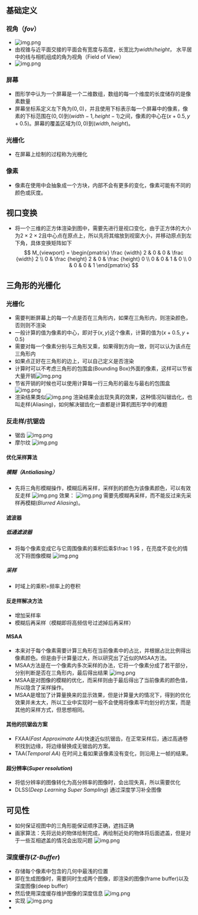 ## 基础定义
### 视角（*fov*）
- ![img.png](/Pasted_image_20230325223240.png)
- 由视锥与近平面交接的平面会有宽度与高度，长宽比为$width / height$， 水平居中的线与相机组成的角为视角（Field of View）
- ![img.png](/Pasted_image_20230325223423.png)
### 屏幕
- 图形学中认为一个屏幕是一个二维数组，数组的每一个维度的长度储存的是像素数量
- 屏幕坐标系定义左下角为$(0, 0)$，并且使用下标表示每一个屏幕中的像素，像素的下标范围在$(0, 0)$到$(width - 1, height - 1)$之间，像素的中心在$(x + 0.5, y + 0.5)$。屏幕的覆盖区域为$(0, 0)$到$(width, height)$。
### 光栅化
- 在屏幕上绘制的过程称为光栅化
### 像素
- 像素在使用中会抽象成一个方块，内部不会有更多的变化，像素可能有不同的颜色或灰度。
## 视口变换
- 将一个三维的正方体渲染到图中，需要先进行是视口变化，由于正方体的大小为$2\times 2\times 2$且中心点在原点上，所以先将其缩放到视窗大小，并移动原点到左下角，具体变换矩阵如下
$$
M_{viewport} = 
\begin{pmatrix}
\frac {width} 2 & 0 & 0 & \frac {width} 2 \\ 
0 & \frac {height} 2 & 0 & \frac {height} 0 \\ 
0 & 0 & 1 & 0 \\ 
0 & 0 & 0 & 1 
\end{pmatrix}
$$
## 三角形的光栅化
### 光栅化
- 需要判断屏幕上的每一个点是否在三角形内，如果在三角形内，则渲染颜色，否则则不渲染
- 一般计算的值为像素的中心，即对于$(x, y)$这个像素，计算的值为$(x + 0.5, y + 0.5)$
- 需要对每一个像素分别与三角形叉乘，如果得到方向一致，则可以认为该点在三角形内
- 如果点正好在三角形的边上，可以自己定义是否渲染
- 计算时可以不考虑三角形的包围盒(Bounding Box)外面的像素，这样可以节省大量开销![img.png](/Pasted_image_20230330190936.png)
- 节省开销的时候也可以使用计算每一行三角形的最左与最右的包围盒![img.png](/Pasted_image_20230330191316.png)
- 渲染结果类似![img.png](/Pasted_image_20230330191731.png) 渲染结果会出现失真的效果，这种情况叫锯齿化，也叫走样(Aliasing)，如何解决锯齿化一直都是计算机图形学中的难题
### 反走样/抗锯齿
- 锯齿 ![img.png](/Pasted_image_20230406154657.png)
- 摩尔纹 ![img.png](/Pasted_image_20230406154712.png)
#### 优化采样算法
##### 模糊（*Antialiasing*）
- 先将三角形模糊操作，模糊后再采样，采样到的颜色为该像素颜色，可以有效反走样 ![img.png](/Pasted_image_20230406160108.png)
效果： ![img.png](/Pasted_image_20230406160334.png)
需要先模糊再采样，而不能反过来先采样再模糊(*Blurred Aliasing*)。
#### 滤波器
##### 低通滤波器
- 将每个像素变成它与它周围像素的乘积后乘$\frac 1 9$ ，在亮度不变化的情况下将图像模糊
	![img.png](/Pasted_image_20230412151221.png)
##### 采样
- 时域上的乘积=频率上的卷积
#### 反走样解决方法
- 增加采样率
- 模糊后再采样（模糊即将高频信号过滤掉后再采样）
#### MSAA
- 本来对于每个像素需要计算三角形在当前像素中的占比，并根据占比比例得出像素颜色。但是由于计算量过大，所以研究出了近似的MSAA方法。
- MSAA方法是在一个像素内多次采样的办法，它将一个像素分成了若干部分，分别判断是否在三角形内，最后得出结果
![img.png](/Pasted_image_20230412152602.png)
- MSAA是对图像的模糊的优化，而采样则由于最后得出了当前像素的颜色值，所以隐含了采样操作。
- MSAA是增加了计算量换来的显示效果，但是计算量大的情况下，得到的优化效果并未太大，所以工业中实现时一般不会使用将像素平均划分的方案，而是其他的采样方式，但思想相同。
#### 其他的抗锯齿方案
- FXAA(*Fast Approximate AA*)快速近似抗锯齿，在正常采样后，通过高通卷积找到边缘，将边缘替换成无锯齿的方案。
- TAA(*Temporal AA*) 在时间上看如果该像素没有变化，则沿用上一帧的结果。
#### 超分辨率(*Super resolution*)
- 将低分辨率的图像转化为高分辨率的图像时，会出现失真，所以需要优化
- DLSS(*Deep Learning Super Sampling*) 通过深度学习补全图像
## 可见性
- 如何保证视图中的三角形能保证顺序正确，遮挡正确
- 画家算法：先将远处的物体绘制完成，再绘制近处的物体将后面遮盖，但是对于一些互相遮盖的情况会出现问题
![img.png](/Pasted_image_20230412154423.png)
### 深度缓存(*Z-Buffer*)
- 存储每个像素中包含的几何中最浅的位置
- 即在生成图像时，需要同时生成两个图像，即渲染的图像(frame buffer)以及深度图像(deep buffer)
- 然后使用深度缓存维护图像的深度信息  ![img.png](/Pasted_image_20230412154815.png)
- 实现 ![img.png](/Pasted_image_20230412155017.png)
-